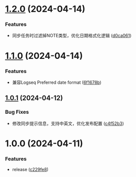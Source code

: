 # [1.2.0](https://github.com/luckykellan/logseq-plugin-ticktick/compare/v1.1.0...v1.2.0) (2024-04-14)


### Features

* 同步任务时过滤掉NOTE类型，优化日期格式化逻辑 ([d0ca061](https://github.com/luckykellan/logseq-plugin-ticktick/commit/d0ca061b6f3d0320fa55da44b47ffb5e6d4b0c11))

# [1.1.0](https://github.com/luckykellan/logseq-plugin-ticktick/compare/v1.0.1...v1.1.0) (2024-04-14)


### Features

* 兼容Logseq Preferred date format ([6f1678b](https://github.com/luckykellan/logseq-plugin-ticktick/commit/6f1678bbd8d9a1d7dd9aa7a85b42e73720f4ce79))

## [1.0.1](https://github.com/luckykellan/logseq-plugin-ticktick/compare/v1.0.0...v1.0.1) (2024-04-12)


### Bug Fixes

* 修改同步提示信息，支持中英文，优化发布配置 ([c4f52b3](https://github.com/luckykellan/logseq-plugin-ticktick/commit/c4f52b39f62ef9549f3357416f5545e588ad5c1e))

# 1.0.0 (2024-04-11)


### Features

* release ([c229fe8](https://github.com/luckykellan/logseq-plugin-ticktick/commit/c229fe8f19f98c437993a985dc16fe2a10d033d3))
